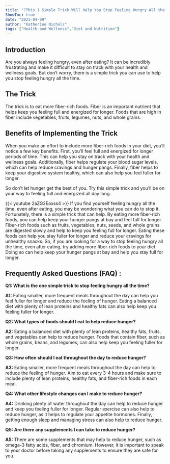 ```yaml
---
title: "?This 1 Simple Trick Will Help You Stop Feeling Hungry All the Time - Even After Eating!"
ShowToc: true 
date: "2023-04-09"
author: "Katherine Nichols" 
tags: ["Health and Wellness","Diet and Nutrition"]
---
```

## Introduction 
Are you always feeling hungry, even after eating? It can be incredibly frustrating and make it difficult to stay on track with your health and wellness goals. But don’t worry, there is a simple trick you can use to help you stop feeling hungry all the time. 

## The Trick
The trick is to eat more fiber-rich foods. Fiber is an important nutrient that helps keep you feeling full and energized for longer. Foods that are high in fiber include vegetables, fruits, legumes, nuts, and whole grains. 

## Benefits of Implementing the Trick
When you make an effort to include more fiber-rich foods in your diet, you’ll notice a few key benefits. First, you’ll feel full and energized for longer periods of time. This can help you stay on track with your health and wellness goals. Additionally, fiber helps regulate your blood sugar levels, which can help reduce cravings and hunger pangs. Finally, fiber helps to keep your digestive system healthy, which can also help you feel fuller for longer. 

So don’t let hunger get the best of you. Try this simple trick and you’ll be on your way to feeling full and energized all day long.

{{< youtube 2aZG3Eoxss4 >}} 
If you find yourself feeling hungry all the time, even after eating, you may be wondering what you can do to stop it. Fortunately, there is a simple trick that can help. By eating more fiber-rich foods, you can help keep your hunger pangs at bay and feel full for longer. Fiber-rich foods such as fruits, vegetables, nuts, seeds, and whole grains are digested slowly and help to keep you feeling full for longer. Eating these foods can help you stay fuller for longer and reduce your cravings for unhealthy snacks. So, if you are looking for a way to stop feeling hungry all the time, even after eating, try adding more fiber-rich foods to your diet. Doing so can help keep your hunger pangs at bay and help you stay full for longer.

## Frequently Asked Questions (FAQ) :
**Q1: What is the one simple trick to stop feeling hungry all the time?**

**A1:** Eating smaller, more frequent meals throughout the day can help you feel fuller for longer and reduce the feeling of hunger. Eating a balanced diet with plenty of lean proteins and healthy fats can also help keep you feeling fuller for longer.

**Q2: What types of foods should I eat to help reduce hunger?**

**A2:** Eating a balanced diet with plenty of lean proteins, healthy fats, fruits, and vegetables can help to reduce hunger. Foods that contain fiber, such as whole grains, beans, and legumes, can also help keep you feeling fuller for longer.

**Q3: How often should I eat throughout the day to reduce hunger?**

**A3:** Eating smaller, more frequent meals throughout the day can help to reduce the feeling of hunger. Aim to eat every 3-4 hours and make sure to include plenty of lean proteins, healthy fats, and fiber-rich foods in each meal.

**Q4: What other lifestyle changes can I make to reduce hunger?**

**A4:** Drinking plenty of water throughout the day can help to reduce hunger and keep you feeling fuller for longer. Regular exercise can also help to reduce hunger, as it helps to regulate your appetite hormones. Finally, getting enough sleep and managing stress can also help to reduce hunger.

**Q5: Are there any supplements I can take to reduce hunger?**

**A5:** There are some supplements that may help to reduce hunger, such as omega-3 fatty acids, fiber, and chromium. However, it is important to speak to your doctor before taking any supplements to ensure they are safe for you.




